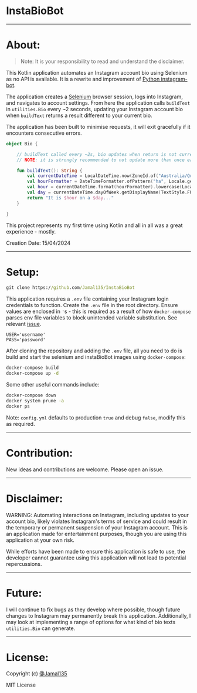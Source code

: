 # InstaBioBot

***

# About:

> Note: It is your responsibility to read and understand the disclaimer.

This Kotlin application automates an Instagram account bio using Selenium as no API is available. It is a rewrite 
and improvement of [Python instagram-bot](https://github.com/Jamal135/instagram-bot).

The application creates a [Selenium](https://github.com/SeleniumHQ/docker-selenium) browser session,
logs into Instagram, and navigates to account settings. From here the application calls `buildText` in `utilities.Bio`
every ~2 seconds, updating your Instagram account bio when `buildText` returns a result different to your current bio.

The application has been built to minimise requests, it will exit gracefully if it encounters consecutive errors.

```kt
object Bio {

    // buildText called every ~2s, bio updates when return is not current text
    // NOTE: it is strongly recommended to not update more than once each hour

    fun buildText(): String {
        val currentDateTime = LocalDateTime.now(ZoneId.of("Australia/Queensland"))
        val hourFormatter = DateTimeFormatter.ofPattern("ha", Locale.getDefault())
        val hour = currentDateTime.format(hourFormatter).lowercase(Locale.getDefault())
        val day = currentDateTime.dayOfWeek.getDisplayName(TextStyle.FULL, Locale.ENGLISH)
        return "It is $hour on a $day..."
    }

}
```

This project represents my first time using Kotlin and all in all was a great experience - mostly.

Creation Date: 15/04/2024

*** 

# Setup:

```cmd
git clone https://github.com/Jamal135/InstaBioBot
```

This application requires a `.env` file containing your Instagram login credentials to function. Create the `.env`
file in the root directory. Ensure values are enclosed in `'`s - this is required as a result of
how `docker-compose` parses env file variables to block unintended variable substitution. See
relevant [issue](https://github.com/docker/compose/issues/8607).

```env
USER='username'
PASS='password'
```

After cloning the repository and adding the `.env` file, all you need to do is build and start the selenium and
instaBioBot images using `docker-compose`:

```cmd
docker-compose build
docker-compose up -d
```

Some other useful commands include:

```cmd
docker-compose down
docker system prune -a
docker ps
```

Note: `config.yml` defaults to production `true` and debug `false`, modify this as required.

***

# Contribution:

New ideas and contributions are welcome. Please open an issue.

***

# Disclaimer:

WARNING: Automating interactions on Instagram, including updates to your account bio, likely violates Instagram's
terms of service and could result in the temporary or permanent suspension of your Instagram account. This is an
application made for entertainment purposes, though you are using this application at your own risk.

While efforts have been made to ensure this application is safe to use, the developer cannot guarantee using this
application will not lead to potential repercussions.

***

# Future:

I will continue to fix bugs as they develop where possible, though future changes to Instagram may permanently break
this application. Additionally, I may look at implementing a range of options for what kind
of bio texts `utilities.Bio` can generate.

***

# License:

Copyright (c) [@Jamal135](https://github.com/Jamal135)

MIT License
